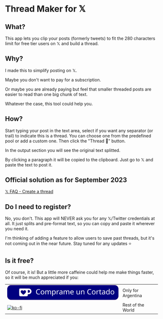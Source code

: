 # Thread Maker for 𝕏

## What?

This app lets you clip your posts (formerly tweets) to fit the 280 characters limit for free tier users on 𝕏 and build a thread.

## Why?

I made this to simplify posting on 𝕏.

Maybe you don't want to pay for a subscription.

Or maybe you are already paying but feel that smaller threaded posts are easier to read than one big chunk of text.

Whatever the case, this tool could help you.

## How?

Start typing your post in the text area, select if you want any separator (or trail) to indicate this is a thread. You can choose one from the predefined pool or add a custom one. Then click the "Thread 🧵" button.

In the output section you will see the original text splitted.

By clicking a paragraph it will be copied to the clipboard. Just go to 𝕏 and paste the text to post it.

## Official solution as for September 2023

[𝕏 FAQ - Create a thread](https://help.twitter.com/en/using-x/create-a-thread)

## Do I need to register?

No, you don't. This app will NEVER ask you for any 𝕏/Twitter credentials at all. It just splits and pre-format text, so you can copy and paste it wherever you need it.

I'm thinking of adding a feature to allow users to save past threads, but it's not coming out in the near future. Stay tuned for any updates ⭐

## Is it free?

Of course, it is! But a little more caffeine could help me make things faster, so it will be much appreciated if you:

|||
|-|-|
|[![ARS $1000 - MercadoPago](./assets/img/githubbutton_sm_cortadito.svg)](https://mpago.la/2Tww49g)|Only for Argentina|
|[![ko-fi](https://ko-fi.com/img/githubbutton_sm.svg)](https://ko-fi.com/Y8Y3PK5HP)|Rest of the World|
